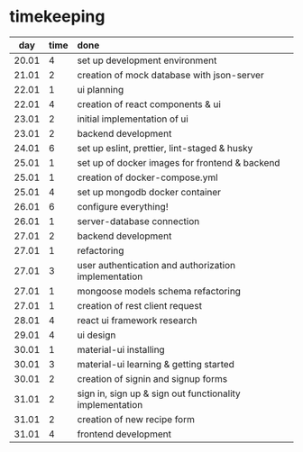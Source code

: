 # timekeeping

|  day  | time | done                                                     |
| :---: | :--- | :------------------------------------------------------- |
| 20.01 | 4    | set up development environment                           |
| 21.01 | 2    | creation of mock database with json-server               |
| 22.01 | 1    | ui planning                                              |
| 22.01 | 4    | creation of react components & ui                        |
| 23.01 | 2    | initial implementation of ui                             |
| 23.01 | 2    | backend development                                      |
| 24.01 | 6    | set up eslint, prettier, lint-staged & husky             |
| 25.01 | 1    | set up of docker images for frontend & backend           |
| 25.01 | 1    | creation of docker-compose.yml                           |
| 25.01 | 4    | set up mongodb docker container                          |
| 26.01 | 6    | configure everything!                                    |
| 26.01 | 1    | server-database connection                               |
| 27.01 | 2    | backend development                                      |
| 27.01 | 1    | refactoring                                              |
| 27.01 | 3    | user authentication and authorization implementation     |
| 27.01 | 1    | mongoose models schema refactoring                       |
| 27.01 | 1    | creation of rest client request                          |
| 28.01 | 4    | react ui framework research                              |
| 29.01 | 4    | ui design                                                |
| 30.01 | 1    | material-ui installing                                   |
| 30.01 | 3    | material-ui learning & getting started                   |
| 30.01 | 2    | creation of signin and signup forms                      |
| 31.01 | 2    | sign in, sign up & sign out functionality implementation |
| 31.01 | 2    | creation of new recipe form                              |
| 31.01 | 4    | frontend development                                     |

